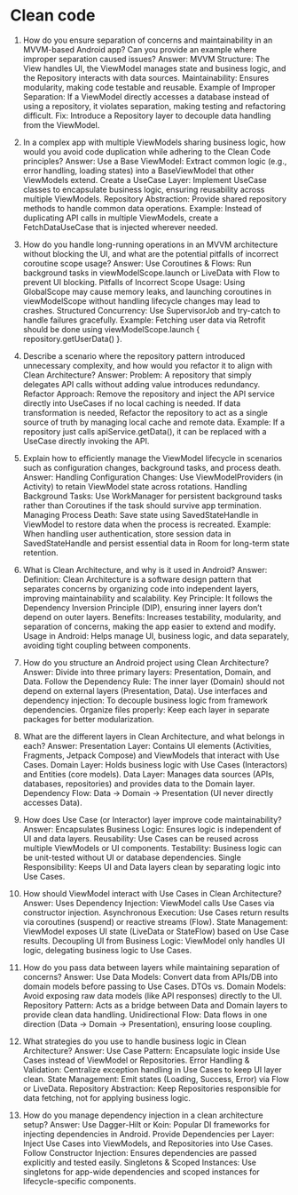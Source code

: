 # Clean code

1. How do you ensure separation of concerns and maintainability in an MVVM-based Android app? Can you provide an example where improper separation caused issues?
Answer:
MVVM Structure: The View handles UI, the ViewModel manages state and business logic, and the Repository interacts with data sources.
Maintainability: Ensures modularity, making code testable and reusable.
Example of Improper Separation: If a ViewModel directly accesses a database instead of using a repository, it violates separation, making testing and refactoring difficult.
Fix: Introduce a Repository layer to decouple data handling from the ViewModel.

2. In a complex app with multiple ViewModels sharing business logic, how would you avoid code duplication while adhering to the Clean Code principles?
Answer:
Use a Base ViewModel: Extract common logic (e.g., error handling, loading states) into a BaseViewModel that other ViewModels extend.
Create a UseCase Layer: Implement UseCase classes to encapsulate business logic, ensuring reusability across multiple ViewModels.
Repository Abstraction: Provide shared repository methods to handle common data operations.
Example: Instead of duplicating API calls in multiple ViewModels, create a FetchDataUseCase that is injected wherever needed.

3. How do you handle long-running operations in an MVVM architecture without blocking the UI, and what are the potential pitfalls of incorrect coroutine scope usage?
Answer:
Use Coroutines & Flows: Run background tasks in viewModelScope.launch or LiveData with Flow to prevent UI blocking.
Pitfalls of Incorrect Scope Usage: Using GlobalScope may cause memory leaks, and launching coroutines in viewModelScope without handling lifecycle changes may lead to crashes.
Structured Concurrency: Use SupervisorJob and try-catch to handle failures gracefully.
Example: Fetching user data via Retrofit should be done using viewModelScope.launch { repository.getUserData() }.

4. Describe a scenario where the repository pattern introduced unnecessary complexity, and how would you refactor it to align with Clean Architecture?
Answer:
Problem: A repository that simply delegates API calls without adding value introduces redundancy.
Refactor Approach:
Remove the repository and inject the API service directly into UseCases if no local caching is needed.
If data transformation is needed, Refactor the repository to act as a single source of truth by managing local cache and remote data.
Example: If a repository just calls apiService.getData(), it can be replaced with a UseCase directly invoking the API.

5. Explain how to efficiently manage the ViewModel lifecycle in scenarios such as configuration changes, background tasks, and process death.
Answer:
Handling Configuration Changes: Use ViewModelProviders (in Activity) to retain ViewModel state across rotations.
Handling Background Tasks: Use WorkManager for persistent background tasks rather than Coroutines if the task should survive app termination.
Managing Process Death: Save state using SavedStateHandle in ViewModel to restore data when the process is recreated.
Example: When handling user authentication, store session data in SavedStateHandle and persist essential data in Room for long-term state retention.

6. What is Clean Architecture, and why is it used in Android?
Answer:
Definition: Clean Architecture is a software design pattern that separates concerns by organizing code into independent layers, improving maintainability and scalability.
Key Principle: It follows the Dependency Inversion Principle (DIP), ensuring inner layers don’t depend on outer layers.
Benefits: Increases testability, modularity, and separation of concerns, making the app easier to extend and modify.
Usage in Android: Helps manage UI, business logic, and data separately, avoiding tight coupling between components.

7. How do you structure an Android project using Clean Architecture?
Answer:
Divide into three primary layers: Presentation, Domain, and Data.
Follow the Dependency Rule: The inner layer (Domain) should not depend on external layers (Presentation, Data).
Use interfaces and dependency injection: To decouple business logic from framework dependencies.
Organize files properly: Keep each layer in separate packages for better modularization.

8. What are the different layers in Clean Architecture, and what belongs in each?
Answer:
Presentation Layer: Contains UI elements (Activities, Fragments, Jetpack Compose) and ViewModels that interact with Use Cases.
Domain Layer: Holds business logic with Use Cases (Interactors) and Entities (core models).
Data Layer: Manages data sources (APIs, databases, repositories) and provides data to the Domain layer.
Dependency Flow: Data → Domain → Presentation (UI never directly accesses Data).

9. How does Use Case (or Interactor) layer improve code maintainability?
Answer:
Encapsulates Business Logic: Ensures logic is independent of UI and data layers.
Reusability: Use Cases can be reused across multiple ViewModels or UI components.
Testability: Business logic can be unit-tested without UI or database dependencies.
Single Responsibility: Keeps UI and Data layers clean by separating logic into Use Cases.

10. How should ViewModel interact with Use Cases in Clean Architecture?
Answer:
Uses Dependency Injection: ViewModel calls Use Cases via constructor injection.
Asynchronous Execution: Use Cases return results via coroutines (suspend) or reactive streams (Flow).
State Management: ViewModel exposes UI state (LiveData or StateFlow) based on Use Case results.
Decoupling UI from Business Logic: ViewModel only handles UI logic, delegating business logic to Use Cases.

11. How do you pass data between layers while maintaining separation of concerns?
Answer:
Use Data Models: Convert data from APIs/DB into domain models before passing to Use Cases.
DTOs vs. Domain Models: Avoid exposing raw data models (like API responses) directly to the UI.
Repository Pattern: Acts as a bridge between Data and Domain layers to provide clean data handling.
Unidirectional Flow: Data flows in one direction (Data → Domain → Presentation), ensuring loose coupling.

12. What strategies do you use to handle business logic in Clean Architecture?
Answer:
Use Case Pattern: Encapsulate logic inside Use Cases instead of ViewModel or Repositories.
Error Handling & Validation: Centralize exception handling in Use Cases to keep UI layer clean.
State Management: Emit states (Loading, Success, Error) via Flow or LiveData.
Repository Abstraction: Keep Repositories responsible for data fetching, not for applying business logic.

13. How do you manage dependency injection in a clean architecture setup?
Answer:
Use Dagger-Hilt or Koin: Popular DI frameworks for injecting dependencies in Android.
Provide Dependencies per Layer: Inject Use Cases into ViewModels, and Repositories into Use Cases.
Follow Constructor Injection: Ensures dependencies are passed explicitly and tested easily.
Singletons & Scoped Instances: Use singletons for app-wide dependencies and scoped instances for lifecycle-specific components.

